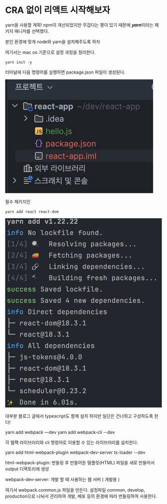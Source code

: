 # CRA 없이 리액트 시작해보자

yarn을 사용할 계획! 
npm이 개선되었지만 무겁다는 평이 있기 때문에 
***yarn***이라는 패키지 매니저를 선택했다.

본인 환경에 맞게 node와 yarn을 설치해주도록 하자

여기서는 mac os 기준으로 설정 과정을 정리한다.

```
yarn init -y
```

터미널에 다음 명령어를 실행하면 package.json 파일이 생성된다.

![](img/Pasted%20image%2020240722215322.png)

필수 패키지인 
```
yarn add react react-dom
```

![](img/Pasted%20image%2020240722215506.png)


대부분 블로그 글에서 typescript도 함께 설치 하지만 일단은 건너뛰고 구성하도록 한다!


yarn add webpack —dev
yarn add webpack-cli --dev

각 웹팩 라이브러리와 cli 명령어로 이용할 수 있는 라이브러리를 설치한다.


yarn add html-webpack-plugin webpack-dev-server ts-loader --dev

html-webpack-plugin: 번들링 후 만들어둔 템플릿(HTML) 파일을 새로 만들어서 output 디렉토리에 생성

webpack-dev-server: 개발 할 때 사용하는 웹 서버 ( 개발용 )

여기서 webpack.common.js 파일을 만든다.
설정파일 common, develop, production으로 나눠서 관리하여 
개발, 배포 등의 환경에 따라 번들링하여 사용한다.

